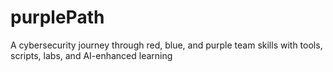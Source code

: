 # purplePath
A cybersecurity journey through red, blue, and purple team skills with tools, scripts, labs, and AI-enhanced learning
